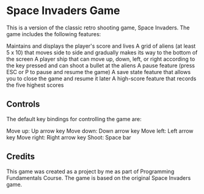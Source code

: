 # Space Invaders Game
This is a version of the classic retro shooting game, Space Invaders. The game includes the following features:

Maintains and displays the player's score and lives
A grid of aliens (at least 5 x 10) that moves side to side and gradually makes its way to the bottom of the screen
A player ship that can move up, down, left, or right according to the key pressed and can shoot a bullet at the aliens
A pause feature (press ESC or P to pause and resume the game)
A save state feature that allows you to close the game and resume it later
A high-score feature that records the five highest scores

## Controls
The default key bindings for controlling the game are:

Move up: Up arrow key 
Move down: Down arrow key 
Move left: Left arrow key 
Move right: Right arrow key 
Shoot: Space bar

## Credits
This game was created as a project by me as part of Programming Fundamentals Course. The game is based on the original Space Invaders game.
